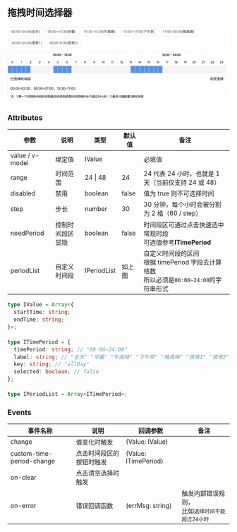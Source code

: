 ## 拖拽时间选择器

![demo](./assets/image.png)

### Attributes

| 参数 | 说明 | 类型 | 默认值 | 备注 |
| --- | --- | --- | --- | --- |
| value / v-model | 绑定值 | IValue |  | 必填值 |
| range | 时间范围 | 24 \| 48 | 24 | 24 代表 24 小时，也就是 1 天（当前仅支持 24 或 48） |
| disabled | 禁用 | boolean | false | 值为 true 则不可选择时间 |
| step | 步长 | number | 30 | 30 分钟，每个小时会被分割为 2 格（60 / step） |
| needPeriod | 控制时间段区显隐 | boolean | false | 时间段区可通过点击快速选中常规时段<br />可选值参考**ITimePeriod** |
| periodList | 自定义时间段 | IPeriodList | 如上图 | 自定义时间段的区间<br />根据 timePeriod 字段去计算格数<br />所以必须是`00:00~24:00`的字符串形式 |

```ts
type IValue = Array<{
  startTime: string;
  endTime: string;
}>;

type ITimePeriod = {
  timePeriod: string; // "00:00~24:00"
  label: string; // "全天" "早餐" "午高峰" "下午茶" "晚高峰" "夜宵1" "夜宵2"
  key: string; // "allDay"
  selected: boolean; // false
};

type IPeriodList = Array<ITimePeriod>;
```

### Events

| 事件名称                  | 说明                     | 回调参数             | 备注                                                 |
| ------------------------- | ------------------------ | -------------------- | ---------------------------------------------------- |
| change                    | 值变化时触发             | (Value: IValue)      |                                                      |
| custom-time-period-change | 点击时间段区的按钮时触发 | (Value: ITimePeriod) |                                                      |
| on-clear                  | 点击清空选择时触发       |                      |                                                      |
| on-error                  | 错误回调函数             | (errMsg: string)     | 触发内部错误规则，<br />比如`选择时间不能超过24小时` |

